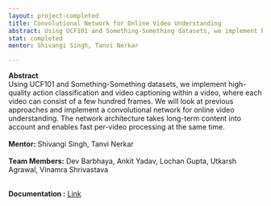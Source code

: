 ```yaml
---
layout: project-completed
title: Convolutional Network for Online Video Understanding
abstract: Using UCF101 and Something-Something datasets, we implement high-quality action classification and video captioning within a video, where each video can consist of a few hundred frames. We will look at previous approaches and implement a convolutional network for online video understanding. The network architecture takes long-term content into account and enables fast per-video processing at the same time.
stat: completed
mentor: Shivangi Singh, Tanvi Nerkar

---
```

**Abstract** <br>
Using UCF101 and Something-Something datasets, we implement high-quality action classification and video captioning within a video, where each video can consist of a few hundred frames. We will look at previous approaches and implement a convolutional network for online video understanding. The network architecture takes long-term content into account and enables fast per-video processing at the same time.<br><br>
**Mentor:** Shivangi Singh, Tanvi Nerkar <br><br>
**Team Members:** Dev Barbhaya, Ankit Yadav, Lochan Gupta, Utkarsh Agrawal, Vinamra Shrivastava <br><br>

<!-- {% pdf "/projects/posters/CNN_for_video.pdf" height=900px %}<br> -->

**Documentation :** <a href="https://drive.google.com/file/d/1Dvee3BAawAiUNqVMRTUC5k4r8yb7-4nU/view?usp=sharing" target="_blank">Link</a><br>
